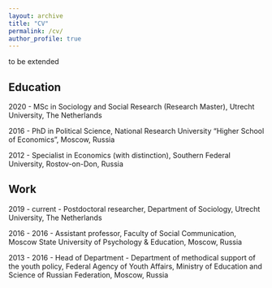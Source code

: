 ```yaml
---
layout: archive
title: "CV"
permalink: /cv/
author_profile: true
---
```


to be extended 

## Education 

2020 - MSc in Sociology and Social Research (Research Master), Utrecht University, The Netherlands

2016 - PhD in Political Science, National Research University “Higher School of Economics”, Moscow, Russia

2012 - Specialist in Economics (with distinction), Southern Federal University, Rostov-on-Don, Russia


## Work

2019 - current - Postdoctoral researcher, Department of Sociology, Utrecht University, The Netherlands 

2016 - 2016 - Assistant professor, Faculty of Social Communication, Moscow State University of Psychology & Education, Moscow, Russia

2013 - 2016 - Head of Department - Department of methodical support of the youth policy, Federal Agency of Youth Affairs, Ministry of Education and Science of Russian Federation, Moscow, Russia
